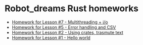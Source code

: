 # Robot_dreams Rust homeworks

- [Homework for Lesson #7 - Multithreading + i/o](https://github.com/NamesMark/rd-rust/tree/hw-07/hw-07#homework-for-lesson-7---multithreading--io)
- [Homework for Lesson #5 - Error handling and CSV](https://github.com/NamesMark/rd-rust/blob/hw-05/hw-05/src/main.rs)
- [Homework for Lesson #2 - Using crates, trasmute text](https://github.com/NamesMark/rd-rust/blob/hw-02/hw-02/src/main.rs)
- [Homework for Lesson #1 - Hello world](https://github.com/NamesMark/rd-rust/blob/hw-01/hw-01/src/main.rs)